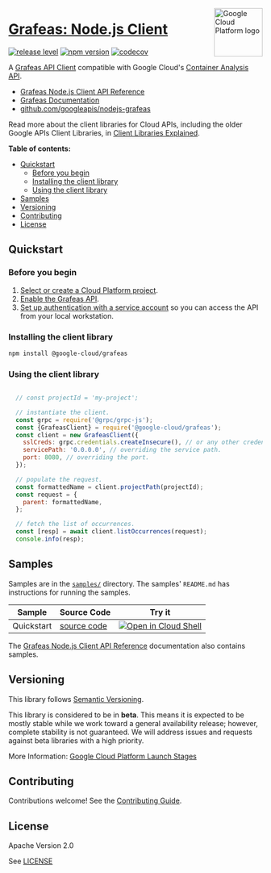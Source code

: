 [//]: # "This README.md file is auto-generated, all changes to this file will be lost."
[//]: # "To regenerate it, use `python -m synthtool`."
<img src="https://avatars2.githubusercontent.com/u/2810941?v=3&s=96" alt="Google Cloud Platform logo" title="Google Cloud Platform" align="right" height="96" width="96"/>

# [Grafeas: Node.js Client](https://github.com/googleapis/nodejs-grafeas)

[![release level](https://img.shields.io/badge/release%20level-beta-yellow.svg?style=flat)](https://cloud.google.com/terms/launch-stages)
[![npm version](https://img.shields.io/npm/v/@google-cloud/grafeas.svg)](https://www.npmjs.org/package/@google-cloud/grafeas)
[![codecov](https://img.shields.io/codecov/c/github/googleapis/nodejs-grafeas/master.svg?style=flat)](https://codecov.io/gh/googleapis/nodejs-grafeas)




A [Grafeas API Client](https://grafeas.io/) compatible with Google Cloud's
[Container Analysis API](https://cloud.google.com/container-registry/docs/container-analysis).


* [Grafeas Node.js Client API Reference][client-docs]
* [Grafeas Documentation][product-docs]
* [github.com/googleapis/nodejs-grafeas](https://github.com/googleapis/nodejs-grafeas)

Read more about the client libraries for Cloud APIs, including the older
Google APIs Client Libraries, in [Client Libraries Explained][explained].

[explained]: https://cloud.google.com/apis/docs/client-libraries-explained

**Table of contents:**


* [Quickstart](#quickstart)
  * [Before you begin](#before-you-begin)
  * [Installing the client library](#installing-the-client-library)
  * [Using the client library](#using-the-client-library)
* [Samples](#samples)
* [Versioning](#versioning)
* [Contributing](#contributing)
* [License](#license)

## Quickstart

### Before you begin

1.  [Select or create a Cloud Platform project][projects].
1.  [Enable the Grafeas API][enable_api].
1.  [Set up authentication with a service account][auth] so you can access the
    API from your local workstation.

### Installing the client library

```bash
npm install @google-cloud/grafeas
```


### Using the client library

```javascript

  // const projectId = 'my-project';

  // instantiate the client.
  const grpc = require('@grpc/grpc-js');
  const {GrafeasClient} = require('@google-cloud/grafeas');
  const client = new GrafeasClient({
    sslCreds: grpc.credentials.createInsecure(), // or any other credentials object.
    servicePath: '0.0.0.0', // overriding the service path.
    port: 8080, // overriding the port.
  });

  // populate the request.
  const formattedName = client.projectPath(projectId);
  const request = {
    parent: formattedName,
  };

  // fetch the list of occurrences.
  const [resp] = await client.listOccurrences(request);
  console.info(resp);

```



## Samples

Samples are in the [`samples/`](https://github.com/googleapis/nodejs-grafeas/tree/master/samples) directory. The samples' `README.md`
has instructions for running the samples.

| Sample                      | Source Code                       | Try it |
| --------------------------- | --------------------------------- | ------ |
| Quickstart | [source code](https://github.com/googleapis/nodejs-grafeas/blob/master/samples/quickstart.js) | [![Open in Cloud Shell][shell_img]](https://console.cloud.google.com/cloudshell/open?git_repo=https://github.com/googleapis/nodejs-grafeas&page=editor&open_in_editor=samples/quickstart.js,samples/README.md) |



The [Grafeas Node.js Client API Reference][client-docs] documentation
also contains samples.

## Versioning

This library follows [Semantic Versioning](http://semver.org/).



This library is considered to be in **beta**. This means it is expected to be
mostly stable while we work toward a general availability release; however,
complete stability is not guaranteed. We will address issues and requests
against beta libraries with a high priority.




More Information: [Google Cloud Platform Launch Stages][launch_stages]

[launch_stages]: https://cloud.google.com/terms/launch-stages

## Contributing

Contributions welcome! See the [Contributing Guide](https://github.com/googleapis/nodejs-grafeas/blob/master/CONTRIBUTING.md).

## License

Apache Version 2.0

See [LICENSE](https://github.com/googleapis/nodejs-grafeas/blob/master/LICENSE)

[client-docs]: https://googleapis.dev/nodejs/grafeas/latest
[product-docs]: https://cloud.google.com/container-registry/docs/container-analysis
[shell_img]: https://gstatic.com/cloudssh/images/open-btn.png
[projects]: https://console.cloud.google.com/project
[billing]: https://support.google.com/cloud/answer/6293499#enable-billing
[enable_api]: https://console.cloud.google.com/flows/enableapi?apiid=containeranalysis.googleapis.com
[auth]: https://cloud.google.com/docs/authentication/getting-started